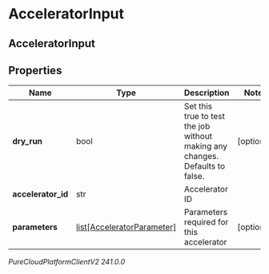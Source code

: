 # AcceleratorInput

## AcceleratorInput

## Properties

|Name | Type | Description | Notes|
|------------ | ------------- | ------------- | -------------|
| **dry_run** | bool | Set this true to test the job without making any changes. Defaults to false. | [optional] |
| **accelerator_id** | str | Accelerator ID | |
| **parameters** | [list[AcceleratorParameter]](AcceleratorParameter) | Parameters required for this accelerator | [optional] |



_PureCloudPlatformClientV2 241.0.0_
